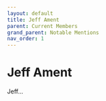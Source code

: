 ```yaml
---
layout: default
title: Jeff Ament
parent: Current Members
grand_parent: Notable Mentions
nav_order: 1
---
```


# Jeff Ament

Jeff...
